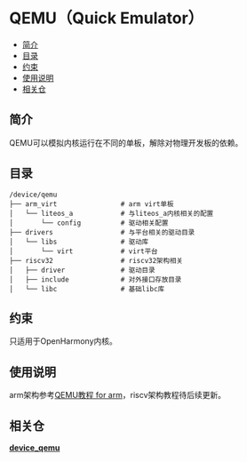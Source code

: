 # QEMU（Quick Emulator）<a name="ZH-CN_TOPIC_0000001101286951"></a>

-   [简介](#section11660541593)
-   [目录](#section161941989596)
-   [约束](#section119744591305)
-   [使用说明](#section169045116126)
-   [相关仓](#section1371113476307)

## 简介<a name="section11660541593"></a>

QEMU可以模拟内核运行在不同的单板，解除对物理开发板的依赖。

## 目录<a name="section161941989596"></a>

```
/device/qemu
├── arm_virt                # arm virt单板
│   └── liteos_a            # 与liteos_a内核相关的配置
│       └── config          # 驱动相关配置
├── drivers                 # 与平台相关的驱动目录
│   └── libs                # 驱动库
│       └── virt            # virt平台
├── riscv32                 # riscv32架构相关
│   ├── driver              # 驱动目录
│   ├── include             # 对外接口存放目录
│   └── libc                # 基础libc库
```

## 约束<a name="section119744591305"></a>

只适用于OpenHarmony内核。

## 使用说明<a name="section169045116126"></a>

arm架构参考[QEMU教程 for arm](https://gitee.com/openharmony/device_qemu/blob/master/arm_virt/README_zh.md)，riscv架构教程待后续更新。

## 相关仓<a name="section1371113476307"></a>

**[device\_qemu](https://gitee.com/openharmony/device_qemu/tree/master)**

